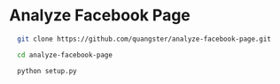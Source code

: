 # Analyze Facebook Page

~~~bash
  git clone https://github.com/quangster/analyze-facebook-page.git
~~~

~~~bash
  cd analyze-facebook-page
~~~

~~~bash
  python setup.py
~~~
